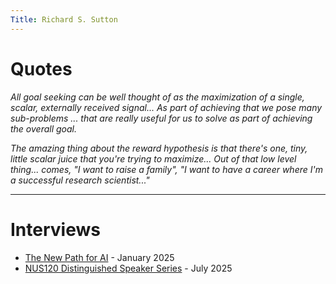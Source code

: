 ```yaml
---
Title: Richard S. Sutton
---
```


# Quotes

*All goal seeking can be well thought of as the maximization of a single, scalar, externally received signal...  As part of achieving that we pose many sub-problems ... that are really useful for us to solve as part of achieving the overall goal.*

*The amazing thing about the reward hypothesis is that there's one, tiny, little scalar juice that you're trying to maximize... Out of that low level thing... comes, "I want to raise a family", "I want to have a career where I'm a successful research scientist..."*

---

# Interviews

* [The New Path for AI](https://www.youtube.com/watch?v=NvfK1TkXmOQ) - January 2025
* [NUS120 Distinguished Speaker Series](https://www.youtube.com/watch?v=IKFqk3fjESk) - July 2025